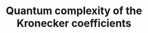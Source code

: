 ---
title: "Quantum complexity of the Kronecker coefficients"
collection: preprints
permalink: /preprints/2023-01 01-Quantum-complexity-of-the-Kronecker-coefficients
authors: 'Sergey Bravyi, Anirban Chowdhury, David Gosset, Vojtech Havlicek, Guanyu Zhu, '
year: 2023
venue: 'arXiv'
details: '2302.11454'
paperurl: 'https://arxiv.org/abs/2302.11454'
citation: 'Sergey Bravyi, Anirban Chowdhury, David Gosset, Vojtech Havlicek, Guanyu Zhu,  arXiv 2302.11454 (2023).'
---